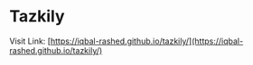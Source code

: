 # Tazkily

Visit Link:
[https://iqbal-rashed.github.io/tazkily/](https://iqbal-rashed.github.io/tazkily/)
